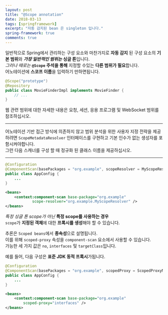 ```yaml
---
layout: post
title: "@Scope annotation"
date: 2018-03-13
tags: [springframework]
excerpt: "자동 감지된 bean 은 singleton 입니다."
spring-framework: true
comments: true
---
```



일반적으로 Spring에서 관리하는 구성 요소와 마찬가지로
**자동 감지** 된 구성 요소의 **기본 범위**와 ***가장 일반적인 범위는*** **싱글 톤**입니다.  
*그러나 때로는* **`@Scope` 주석을 통해** 지정할 수있는 **다른 범위가 필요**합니다.  
어노테이션에 **스코프 이름**을 입력하기 만하면됩니다.  
~~~java
@Scope("prototype")
@Repository
public class MovieFinderImpl implements MovieFinder {
    // ...
}
~~~

웹 관련 범위에 대한 자세한 내용은 요청, 세션, 응용 프로그램 및 WebSocket 범위를 참조하십시오.  

---
어노테이션 기반 접근 방식에 의존하지 않고
범위 분석을 위한 사용자 지정 전략을 제공하려면
`ScopeMetadataResolver` 인터페이스를 구현하고
기본 인수가 없는 생성자를 포함시켜야합니다.  
그런 다음 스캐너를 구성 할 때 정규화 된 클래스 이름을 제공하십시오.  

---

~~~java
@Configuration
@ComponentScan(basePackages = "org.example", scopeResolver = MyScopeResolver.class)
public class AppConfig {
    ...
}
~~~
~~~xml
<beans>
    <context:component-scan base-package="org.example"
            scope-resolver="org.example.MyScopeResolver" />
</beans>
~~~
*특정 싱글 톤 scope가 아닌* **특정 scope를 사용하는 경우**  
`scope`가 **지정된 객체**에 대한 **프록시를 생성**해야 할 수 있습니다.  

추론은 `Scoped beans`에서 **종속성**으로 설명됩니다.  
이를 위해 `scoped-proxy` 속성을 `component-scan` 요소에서 사용할 수 있습니다.  
가능한 세 가지 값은 `no`, `interfaces` 및 `targetClass`입니다.  

예를 들어, 다음 구성은 **표준 JDK 동적 프록시**가됩니다.  
~~~java
@Configuration
@ComponentScan(basePackages = "org.example", scopedProxy = ScopedProxyMode.INTERFACES)
public class AppConfig {
    ...
}
~~~
~~~xml
<beans>
    <context:component-scan base-package="org.example"
        scoped-proxy="interfaces" />
</beans>
~~~
